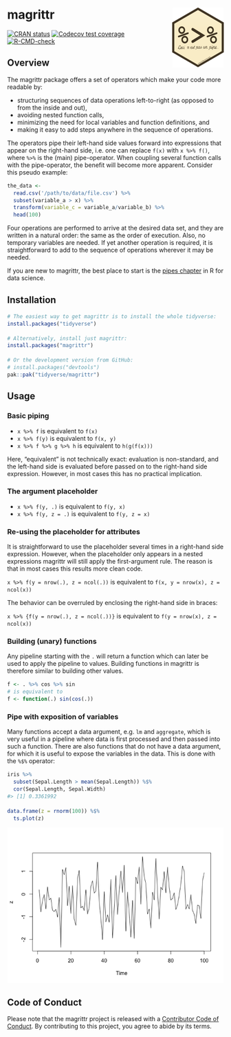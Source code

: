 
<!-- README.md is generated from README.Rmd. Please edit that file -->

# magrittr <a href='https://magrittr.tidyverse.org'><img src='man/figures/logo.png' align="right" height="139" /></a>

<!-- badges: start -->

[![CRAN
status](https://www.r-pkg.org/badges/version/magrittr)](https://cran.r-project.org/package=magrittr)
[![Codecov test
coverage](https://codecov.io/gh/tidyverse/magrittr/branch/main/graph/badge.svg)](https://app.codecov.io/gh/tidyverse/magrittr?branch=main)
[![R-CMD-check](https://github.com/tidyverse/magrittr/actions/workflows/R-CMD-check.yaml/badge.svg)](https://github.com/tidyverse/magrittr/actions/workflows/R-CMD-check.yaml)
<!-- badges: end -->

## Overview

The magrittr package offers a set of operators which make your code more
readable by:

-   structuring sequences of data operations left-to-right (as opposed
    to from the inside and out),
-   avoiding nested function calls,
-   minimizing the need for local variables and function definitions,
    and
-   making it easy to add steps anywhere in the sequence of operations.

The operators pipe their left-hand side values forward into expressions
that appear on the right-hand side, i.e. one can replace `f(x)` with
`x %>% f()`, where `%>%` is the (main) pipe-operator. When coupling
several function calls with the pipe-operator, the benefit will become
more apparent. Consider this pseudo example:

``` r
the_data <-
  read.csv('/path/to/data/file.csv') %>%
  subset(variable_a > x) %>%
  transform(variable_c = variable_a/variable_b) %>%
  head(100)
```

Four operations are performed to arrive at the desired data set, and
they are written in a natural order: the same as the order of execution.
Also, no temporary variables are needed. If yet another operation is
required, it is straightforward to add to the sequence of operations
wherever it may be needed.

If you are new to magrittr, the best place to start is the [pipes
chapter](https://r4ds.had.co.nz/pipes.html) in R for data science.

## Installation

``` r
# The easiest way to get magrittr is to install the whole tidyverse:
install.packages("tidyverse")

# Alternatively, install just magrittr:
install.packages("magrittr")

# Or the development version from GitHub:
# install.packages("devtools")
pak::pak("tidyverse/magrittr")
```

## Usage

### Basic piping

-   `x %>% f` is equivalent to `f(x)`
-   `x %>% f(y)` is equivalent to `f(x, y)`
-   `x %>% f %>% g %>% h` is equivalent to `h(g(f(x)))`

Here, “equivalent” is not technically exact: evaluation is non-standard,
and the left-hand side is evaluated before passed on to the right-hand
side expression. However, in most cases this has no practical
implication.

### The argument placeholder

-   `x %>% f(y, .)` is equivalent to `f(y, x)`
-   `x %>% f(y, z = .)` is equivalent to `f(y, z = x)`

### Re-using the placeholder for attributes

It is straightforward to use the placeholder several times in a
right-hand side expression. However, when the placeholder only appears
in a nested expressions magrittr will still apply the first-argument
rule. The reason is that in most cases this results more clean code.

`x %>% f(y = nrow(.), z = ncol(.))` is equivalent to
`f(x, y = nrow(x), z = ncol(x))`

The behavior can be overruled by enclosing the right-hand side in
braces:

`x %>% {f(y = nrow(.), z = ncol(.))}` is equivalent to
`f(y = nrow(x), z = ncol(x))`

### Building (unary) functions

Any pipeline starting with the `.` will return a function which can
later be used to apply the pipeline to values. Building functions in
magrittr is therefore similar to building other values.

``` r
f <- . %>% cos %>% sin 
# is equivalent to 
f <- function(.) sin(cos(.)) 
```

### Pipe with exposition of variables

Many functions accept a data argument, e.g. `lm` and `aggregate`, which
is very useful in a pipeline where data is first processed and then
passed into such a function. There are also functions that do not have a
data argument, for which it is useful to expose the variables in the
data. This is done with the `%$%` operator:

``` r
iris %>%
  subset(Sepal.Length > mean(Sepal.Length)) %$%
  cor(Sepal.Length, Sepal.Width)
#> [1] 0.3361992

data.frame(z = rnorm(100)) %$%
  ts.plot(z)
```

![](man/figures/exposition-1.png)<!-- -->

## Code of Conduct

Please note that the magrittr project is released with a [Contributor
Code of Conduct](https://magrittr.tidyverse.org/CODE_OF_CONDUCT.html).
By contributing to this project, you agree to abide by its terms.
